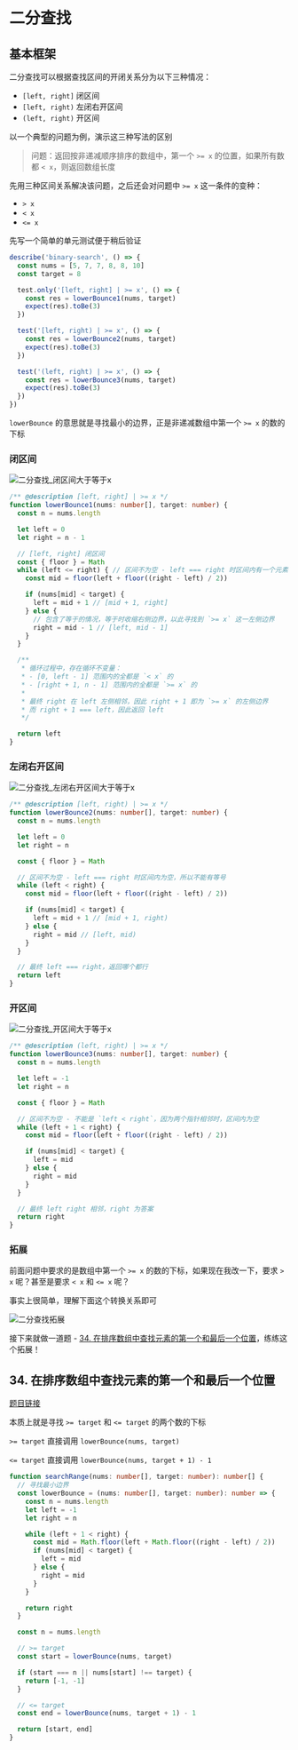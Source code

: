 # 二分查找

## 基本框架

二分查找可以根据查找区间的开闭关系分为以下三种情况：

- `[left, right]` 闭区间
- `[left, right)` 左闭右开区间
- `(left, right)` 开区间

以一个典型的问题为例，演示这三种写法的区别

> 问题：返回按非递减顺序排序的数组中，第一个 `>= x` 的位置，如果所有数都 `< x`，则返回数组长度

先用三种区间关系解决该问题，之后还会对问题中 `>= x` 这一条件的变种：

- `> x`
- `< x`
- `<= x`

先写一个简单的单元测试便于稍后验证

```TypeScript
describe('binary-search', () => {
  const nums = [5, 7, 7, 8, 8, 10]
  const target = 8

  test.only('[left, right] | >= x', () => {
    const res = lowerBounce1(nums, target)
    expect(res).toBe(3)
  })

  test('[left, right) | >= x', () => {
    const res = lowerBounce2(nums, target)
    expect(res).toBe(3)
  })

  test('(left, right) | >= x', () => {
    const res = lowerBounce3(nums, target)
    expect(res).toBe(3)
  })
})
```

`lowerBounce` 的意思就是寻找最小的边界，正是非递减数组中第一个 `>= x` 的数的下标

### 闭区间

![二分查找_闭区间大于等于x](images/二分查找_闭区间大于等于x.png)

```TypeScript
/** @description [left, right] | >= x */
function lowerBounce1(nums: number[], target: number) {
  const n = nums.length

  let left = 0
  let right = n - 1

  // [left, right] 闭区间
  const { floor } = Math
  while (left <= right) { // 区间不为空 - left === right 时区间内有一个元素，因此可以有等号
    const mid = floor(left + floor((right - left) / 2))

    if (nums[mid] < target) {
      left = mid + 1 // [mid + 1, right]
    } else {
      // 包含了等于的情况，等于时收缩右侧边界，以此寻找到 `>= x` 这一左侧边界
      right = mid - 1 // [left, mid - 1]
    }
  }

  /**
   * 循环过程中，存在循环不变量：
   * - [0, left - 1] 范围内的全都是 `< x` 的
   * - [right + 1, n - 1] 范围内的全都是 `>= x` 的
   *
   * 最终 right 在 left 左侧相邻，因此 right + 1 即为 `>= x` 的左侧边界
   * 而 right + 1 === left，因此返回 left
   */

  return left
}
```

### 左闭右开区间

![二分查找_左闭右开区间大于等于x](images/二分查找_左闭右开区间大于等于x.png)

```TypeScript
/** @description [left, right) | >= x */
function lowerBounce2(nums: number[], target: number) {
  const n = nums.length

  let left = 0
  let right = n

  const { floor } = Math

  // 区间不为空 - left === right 时区间内为空，所以不能有等号
  while (left < right) {
    const mid = floor(left + floor((right - left) / 2))

    if (nums[mid] < target) {
      left = mid + 1 // [mid + 1, right)
    } else {
      right = mid // [left, mid)
    }
  }

  // 最终 left === right，返回哪个都行
  return left
}
```

### 开区间

![二分查找_开区间大于等于x](images/二分查找_开区间大于等于x.png)

```TypeScript
/** @description (left, right) | >= x */
function lowerBounce3(nums: number[], target: number) {
  const n = nums.length

  let left = -1
  let right = n

  const { floor } = Math

  // 区间不为空 - 不能是 `left < right`，因为两个指针相邻时，区间内为空
  while (left + 1 < right) {
    const mid = floor(left + floor((right - left) / 2))

    if (nums[mid] < target) {
      left = mid
    } else {
      right = mid
    }
  }

  // 最终 left right 相邻，right 为答案
  return right
}
```

### 拓展

前面问题中要求的是数组中第一个 `>= x` 的数的下标，如果现在我改一下，要求 `> x` 呢？甚至是要求 `< x` 和 `<= x` 呢？

事实上很简单，理解下面这个转换关系即可

![二分查找拓展](images/二分查找拓展.png)

接下来就做一道题 - [34. 在排序数组中查找元素的第一个和最后一个位置](#_34-在排序数组中查找元素的第一个和最后一个位置)，练练这个拓展！

## 34. 在排序数组中查找元素的第一个和最后一个位置

[题目链接](https://leetcode.cn/problems/find-first-and-last-position-of-element-in-sorted-array/)

本质上就是寻找 `>= target` 和 `<= target` 的两个数的下标

`>= target` 直接调用 `lowerBounce(nums, target)`

`<= target` 直接调用 `lowerBounce(nums, target + 1) - 1`

```TypeScript
function searchRange(nums: number[], target: number): number[] {
  // 寻找最小边界
  const lowerBounce = (nums: number[], target: number): number => {
    const n = nums.length
    let left = -1
    let right = n

    while (left + 1 < right) {
      const mid = Math.floor(left + Math.floor((right - left) / 2))
      if (nums[mid] < target) {
        left = mid
      } else {
        right = mid
      }
    }

    return right
  }

  const n = nums.length

  // >= target
  const start = lowerBounce(nums, target)

  if (start === n || nums[start] !== target) {
    return [-1, -1]
  }

  // <= target
  const end = lowerBounce(nums, target + 1) - 1

  return [start, end]
}
```
